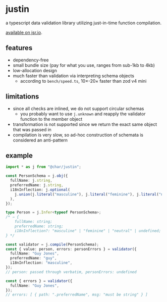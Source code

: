 # justin

a typescript data validation library utilizing just-in-time function compilation.

[available on jsr.io](http://jsr.io/@char/justin).

## features

- dependency-free
- small bundle size (pay for what you use, ranges from sub-1kb to 4kb)
- low-allocation design
- much faster than validation via interpreting schema objects
  - according to `bench/speed.ts`, 10×-20× faster than zod v4 mini

## limitations

- since all checks are inlined, we do not support circular schemas
  - you probably want to use `j.unknown` and reapply the validator function to the member object
- transformation is not supported since we return the exact same object that was passed in
- compilation is very slow, so ad-hoc construction of schemata is considered an anti-pattern

## example

```typescript
import * as j from "@char/justin";

const PersonSchema = j.obj({
  fullName: j.string,
  preferredName: j.string,
  i18nInflection: j.optional(
    j.union(j.literal("masculine"), j.literal("feminine"), j.literal("neutral")),
  ),
});

type Person = j.Infer<typeof PersonSchema>;
/* ⇒ {
    fullName: string;
    preferredName: string;
    i18nInflection?: "masculine" | "feminine" | "neutral" | undefined;
} */

const validator = j.compile(PersonSchema);
const { value: person, errors: personErrors } = validator({
  fullName: "Guy Jones",
  preferredName: "guy",
  i18nInflection: "masculine",
});
// person: passed through verbatim, personErrors: undefined

const { errors } = validator({
  fullName: "Guy Jones",
});
// errors: [ { path: ".preferredName", msg: "must be string" } ]
```
